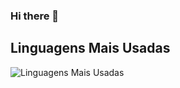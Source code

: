 ### Hi there 👋

## Linguagens Mais Usadas
![Linguagens Mais Usadas](https://github-readme-stats.vercel.app/api/top-langs/?username=seu-nome&layout=compact&theme=dark)
